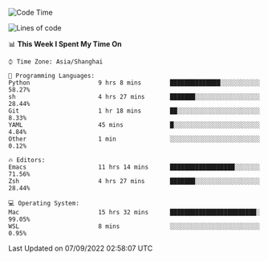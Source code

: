 <!--START_SECTION:waka-->
![Code Time](http://img.shields.io/badge/Code%20Time-848%20hrs%2045%20mins-blue)

![Lines of code](https://img.shields.io/badge/From%20Hello%20World%20I%27ve%20Written-22%20Thousand%20lines%20of%20code-blue)

📊 **This Week I Spent My Time On** 

```text
⌚︎ Time Zone: Asia/Shanghai

💬 Programming Languages: 
Python                   9 hrs 8 mins        ██████████████░░░░░░░░░░░   58.27% 
sh                       4 hrs 27 mins       ███████░░░░░░░░░░░░░░░░░░   28.44% 
Git                      1 hr 18 mins        ██░░░░░░░░░░░░░░░░░░░░░░░   8.33% 
YAML                     45 mins             █░░░░░░░░░░░░░░░░░░░░░░░░   4.84% 
Other                    1 min               ░░░░░░░░░░░░░░░░░░░░░░░░░   0.12%

🔥 Editors: 
Emacs                    11 hrs 14 mins      ██████████████████░░░░░░░   71.56% 
Zsh                      4 hrs 27 mins       ███████░░░░░░░░░░░░░░░░░░   28.44%

💻 Operating System: 
Mac                      15 hrs 32 mins      ████████████████████████░   99.05% 
WSL                      8 mins              ░░░░░░░░░░░░░░░░░░░░░░░░░   0.95%

```


 Last Updated on 07/09/2022 02:58:07 UTC
<!--END_SECTION:waka-->
